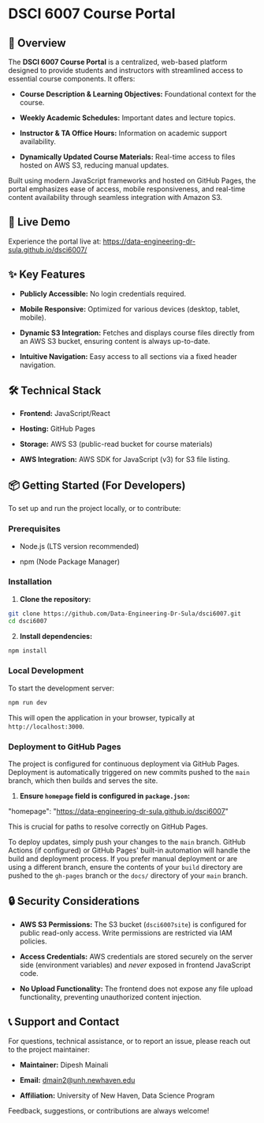 # DSCI 6007 Course Portal

## 🌟 Overview

The **DSCI 6007 Course Portal** is a centralized, web-based platform designed to provide students and instructors with streamlined access to essential course components. It offers:

* **Course Description & Learning Objectives:** Foundational context for the course.

* **Weekly Academic Schedules:** Important dates and lecture topics.

* **Instructor & TA Office Hours:** Information on academic support availability.

* **Dynamically Updated Course Materials:** Real-time access to files hosted on AWS S3, reducing manual updates.

Built using modern JavaScript frameworks and hosted on GitHub Pages, the portal emphasizes ease of access, mobile responsiveness, and real-time content availability through seamless integration with Amazon S3.

## 🚀 Live Demo

Experience the portal live at:
<https://data-engineering-dr-sula.github.io/dsci6007/>

## ✨ Key Features

* **Publicly Accessible:** No login credentials required.

* **Mobile Responsive:** Optimized for various devices (desktop, tablet, mobile).

* **Dynamic S3 Integration:** Fetches and displays course files directly from an AWS S3 bucket, ensuring content is always up-to-date.

* **Intuitive Navigation:** Easy access to all sections via a fixed header navigation.

## 🛠️ Technical Stack

* **Frontend:** JavaScript/React

* **Hosting:** GitHub Pages

* **Storage:** AWS S3 (public-read bucket for course materials)

* **AWS Integration:** AWS SDK for JavaScript (v3) for S3 file listing.

## 📦 Getting Started (For Developers)

To set up and run the project locally, or to contribute:

### Prerequisites

* Node.js (LTS version recommended)

* npm (Node Package Manager)

### Installation

1. **Clone the repository:**

``` bash
git clone https://github.com/Data-Engineering-Dr-Sula/dsci6007.git
cd dsci6007
```

2. **Install dependencies:**
```bash
npm install
```

### Local Development

To start the development server:
``` bash
npm run dev
```

This will open the application in your browser, typically at `http://localhost:3000`.

### Deployment to GitHub Pages

The project is configured for continuous deployment via GitHub Pages. Deployment is automatically triggered on new commits pushed to the `main` branch, which then builds and serves the site.

1. **Ensure `homepage` field is configured in `package.json`:**

"homepage": "https://data-engineering-dr-sula.github.io/dsci6007"


This is crucial for paths to resolve correctly on GitHub Pages.

To deploy updates, simply push your changes to the `main` branch. GitHub Actions (if configured) or GitHub Pages' built-in automation will handle the build and deployment process. If you prefer manual deployment or are using a different branch, ensure the contents of your `build` directory are pushed to the `gh-pages` branch or the `docs/` directory of your `main` branch.

## 🔒 Security Considerations

* **AWS S3 Permissions:** The S3 bucket (`dsci6007site`) is configured for public read-only access. Write permissions are restricted via IAM policies.

* **Access Credentials:** AWS credentials are stored securely on the server side (environment variables) and *never* exposed in frontend JavaScript code.

* **No Upload Functionality:** The frontend does not expose any file upload functionality, preventing unauthorized content injection.

## 📞 Support and Contact

For questions, technical assistance, or to report an issue, please reach out to the project maintainer:

* **Maintainer:** Dipesh Mainali

* **Email:** dmain2@unh.newhaven.edu

* **Affiliation:** University of New Haven, Data Science Program

Feedback, suggestions, or contributions are always welcome!